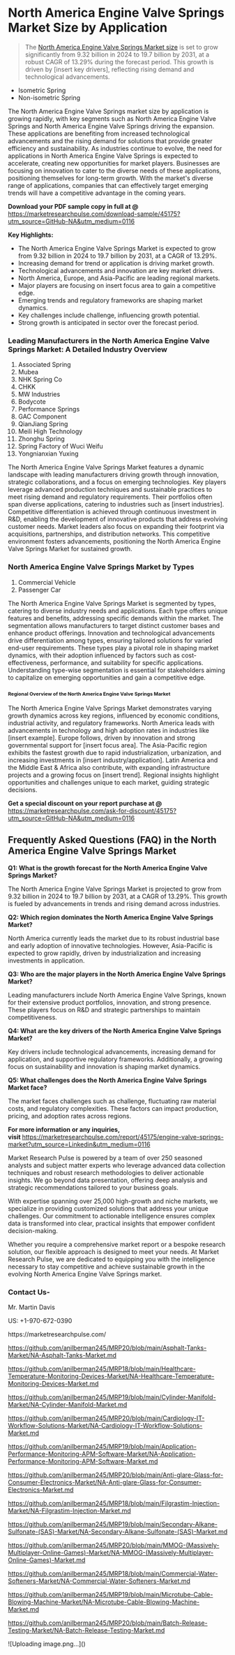 <h1>North America Engine Valve Springs Market&nbsp;Size by Application</h1><blockquote><p>The <a href="https://marketresearchpulse.com/download-sample/45175?utm_source=GitHub-NA&amp;utm_medium=0116">North America Engine Valve Springs Market size</a> is set to grow significantly from 9.32 billion in 2024 to 19.7 billion by 2031, at a robust CAGR of 13.29% during the forecast period. This growth is driven by [insert key drivers], reflecting rising demand and technological advancements.</p></blockquote><ul><li>Isometric Spring<li> Non-isometric Spring</li></ul><p>The North America Engine Valve Springs market size by application is growing rapidly, with key segments such as North America Engine Valve Springs and North America Engine Valve Springs driving the expansion. These applications are benefiting from increased technological advancements and the rising demand for solutions that provide greater efficiency and sustainability. As industries continue to evolve, the need for applications in North America Engine Valve Springs is expected to accelerate, creating new opportunities for market players. Businesses are focusing on innovation to cater to the diverse needs of these applications, positioning themselves for long-term growth. With the market's diverse range of applications, companies that can effectively target emerging trends will have a competitive advantage in the coming years.</p><p><strong>Download your PDF sample copy in full at @ </strong><a href="https://marketresearchpulse.com/download-sample/45175?utm_source=GitHub-NA&amp;utm_medium=0116">https://marketresearchpulse.com/download-sample/45175?utm_source=GitHub-NA&amp;utm_medium=0116</a></p><p><strong>Key Highlights: </strong></p><ul><li>The North America Engine Valve Springs Market is expected to grow from 9.32 billion in 2024 to 19.7 billion by 2031, at a CAGR of 13.29%.</li><li>Increasing demand for trend or application is driving market growth.</li><li>Technological advancements and innovation are key market drivers.</li><li>North America, Europe, and Asia-Pacific are leading regional markets.</li><li>Major players are focusing on insert focus area to gain a competitive edge.</li><li>Emerging trends and regulatory frameworks are shaping market dynamics.</li><li>Key challenges include challenge, influencing growth potential.</li><li>Strong growth is anticipated in sector over the forecast period.</li></ul><h3>Leading Manufacturers in the North America Engine Valve Springs Market: A Detailed Industry Overview</h3><ol><li>Associated Spring</li><li>Mubea</li><li>NHK Spring Co</li><li>CHKK</li><li>MW Industries</li><li>Bodycote</li><li>Performance Springs</li><li>GAC Component</li><li>QianJiang Spring</li><li>Meili High Technology</li><li>Zhonghu Spring</li><li>Spring Factory of Wuci Weifu</li><li>Yongnianxian Yuxing</li></ol><div class="flex max-w-full flex-col flex-grow"><div class="min-h-8 text-message flex w-full flex-col items-end gap-2 whitespace-normal break-words [.text-message+&amp;]:mt-5" dir="auto" data-message-author-role="assistant" data-message-id="fd8432e4-4910-450d-b182-61b7bfb0a01f" data-message-model-slug="gpt-4o"><div class="flex w-full flex-col gap-1 empty:hidden first:pt-[3px]"><div class="markdown prose w-full break-words dark:prose-invert light"><p>The North America Engine Valve Springs Market features a dynamic landscape with leading manufacturers driving growth through innovation, strategic collaborations, and a focus on emerging technologies. Key players leverage advanced production techniques and sustainable practices to meet rising demand and regulatory requirements. Their portfolios often span diverse applications, catering to industries such as [insert industries]. Competitive differentiation is achieved through continuous investment in R&amp;D, enabling the development of innovative products that address evolving customer needs. Market leaders also focus on expanding their footprint via acquisitions, partnerships, and distribution networks. This competitive environment fosters advancements, positioning the North America Engine Valve Springs Market for sustained growth.</p></div></div></div></div><h3>North America Engine Valve Springs Market by Types</h3><ol><li>Commercial Vehicle<li> Passenger Car</li></ol><div class="flex max-w-full flex-col flex-grow"><div class="min-h-8 text-message flex w-full flex-col items-end gap-2 whitespace-normal break-words [.text-message+&amp;]:mt-5" dir="auto" data-message-author-role="assistant" data-message-id="084470be-0bb7-4664-bddf-5156b4f41249" data-message-model-slug="gpt-4o-mini"><div class="flex w-full flex-col gap-1 empty:hidden first:pt-[3px]"><div class="markdown prose w-full break-words dark:prose-invert light"><p>The North America Engine Valve Springs Market is segmented by types, catering to diverse industry needs and applications. Each type offers unique features and benefits, addressing specific demands within the market. The segmentation allows manufacturers to target distinct customer bases and enhance product offerings. Innovation and technological advancements drive differentiation among types, ensuring tailored solutions for varied end-user requirements. These types play a pivotal role in shaping market dynamics, with their adoption influenced by factors such as cost-effectiveness, performance, and suitability for specific applications. Understanding type-wise segmentation is essential for stakeholders aiming to capitalize on emerging opportunities and gain a competitive edge.</p></div></div></div></div><h3><span style="font-size: 11px;">Regional Overview of the North America Engine Valve Springs Market</span></h3><div class="flex max-w-full flex-col flex-grow"><div class="min-h-8 text-message flex w-full flex-col items-end gap-2 whitespace-normal break-words [.text-message+&amp;]:mt-5" dir="auto" data-message-author-role="assistant" data-message-id="e9038762-ce64-4e30-91c9-9bd413514231" data-message-model-slug="gpt-4o-mini"><div class="flex w-full flex-col gap-1 empty:hidden first:pt-[3px]"><div class="markdown prose w-full break-words dark:prose-invert light"><p>The North America Engine Valve Springs Market demonstrates varying growth dynamics across key regions, influenced by economic conditions, industrial activity, and regulatory frameworks. North America leads with advancements in technology and high adoption rates in industries like [insert example]. Europe follows, driven by innovation and strong governmental support for [insert focus area]. The Asia-Pacific region exhibits the fastest growth due to rapid industrialization, urbanization, and increasing investments in [insert industry/application]. Latin America and the Middle East &amp; Africa also contribute, with expanding infrastructure projects and a growing focus on [insert trend]. Regional insights highlight opportunities and challenges unique to each market, guiding strategic decisions.</p></div></div></div></div><p><strong>Get a special discount on your report purchase at @ </strong><a href="https://marketresearchpulse.com/ask-for-discount/45175?utm_source=GitHub-NA&amp;utm_medium=0116">https://marketresearchpulse.com/ask-for-discount/45175?utm_source=GitHub-NA&amp;utm_medium=0116</a></p><h2>Frequently Asked Questions (FAQ) in the North America Engine Valve Springs Market</h2><p><strong>Q1: What is the growth forecast for the North America Engine Valve Springs Market?</strong></p><p>The North America Engine Valve Springs Market is projected to grow from 9.32 billion in 2024 to 19.7 billion by 2031, at a CAGR of 13.29%. This growth is fueled by advancements in trends and rising demand across industries.</p><p><strong>Q2: Which region dominates the North America Engine Valve Springs Market?</strong></p><p>North America currently leads the market due to its robust industrial base and early adoption of innovative technologies. However, Asia-Pacific is expected to grow rapidly, driven by industrialization and increasing investments in application.</p><p><strong>Q3: Who are the major players in the North America Engine Valve Springs Market?</strong></p><p>Leading manufacturers include North America Engine Valve Springs, known for their extensive product portfolios, innovation, and strong presence. These players focus on R&amp;D and strategic partnerships to maintain competitiveness.</p><p><strong>Q4: What are the key drivers of the North America Engine Valve Springs Market?</strong></p><p>Key drivers include technological advancements, increasing demand for application, and supportive regulatory frameworks. Additionally, a growing focus on sustainability and innovation is shaping market dynamics.</p><p><strong>Q5: What challenges does the North America Engine Valve Springs Market face?</strong></p><p>The market faces challenges such as challenge, fluctuating raw material costs, and regulatory complexities. These factors can impact production, pricing, and adoption rates across regions.</p><p><strong>For more information or any inquiries, visit&nbsp;</strong><a href="https://marketresearchpulse.com/report/45175/engine-valve-springs-market?utm_source=Linkedin&utm_medium=0116">https://marketresearchpulse.com/report/45175/engine-valve-springs-market?utm_source=Linkedin&utm_medium=0116</a></p><p>Market Research Pulse is powered by a team of over 250 seasoned analysts and subject matter experts who leverage advanced data collection techniques and robust research methodologies to deliver actionable insights. We go beyond data presentation, offering deep analysis and strategic recommendations tailored to your business goals.</p><p>With expertise spanning over 25,000 high-growth and niche markets, we specialize in providing customized solutions that address your unique challenges. Our commitment to actionable intelligence ensures complex data is transformed into clear, practical insights that empower confident decision-making.</p><p>Whether you require a comprehensive market report or a bespoke research solution, our flexible approach is designed to meet your needs. At Market Research Pulse, we are dedicated to equipping you with the intelligence necessary to stay competitive and achieve sustainable growth in the evolving North America Engine Valve Springs market.</p><h3><strong>Contact Us-</strong></h3><p>Mr. Martin Davis</p><p>US: +1-970-672-0390</p><p>https://marketresearchpulse.com/</p><p><a href="https://github.com/anilberman245/MRP20/blob/main/Asphalt-Tanks-Market/NA-Asphalt-Tanks-Market.md">https://github.com/anilberman245/MRP20/blob/main/Asphalt-Tanks-Market/NA-Asphalt-Tanks-Market.md</a></p><p><a href="https://github.com/anilberman245/MRP18/blob/main/Healthcare-Temperature-Monitoring-Devices-Market/NA-Healthcare-Temperature-Monitoring-Devices-Market.md">https://github.com/anilberman245/MRP18/blob/main/Healthcare-Temperature-Monitoring-Devices-Market/NA-Healthcare-Temperature-Monitoring-Devices-Market.md</a></p><p><a href="https://github.com/anilberman245/MRP19/blob/main/Cylinder-Manifold-Market/NA-Cylinder-Manifold-Market.md">https://github.com/anilberman245/MRP19/blob/main/Cylinder-Manifold-Market/NA-Cylinder-Manifold-Market.md</a></p><p><a href="https://github.com/anilberman245/MRP20/blob/main/Cardiology-IT-Workflow-Solutions-Market/NA-Cardiology-IT-Workflow-Solutions-Market.md">https://github.com/anilberman245/MRP20/blob/main/Cardiology-IT-Workflow-Solutions-Market/NA-Cardiology-IT-Workflow-Solutions-Market.md</a></p><p><a href="https://github.com/anilberman245/MRP19/blob/main/Application-Performance-Monitoring-APM-Software-Market/NA-Application-Performance-Monitoring-APM-Software-Market.md">https://github.com/anilberman245/MRP19/blob/main/Application-Performance-Monitoring-APM-Software-Market/NA-Application-Performance-Monitoring-APM-Software-Market.md</a></p><p><a href="https://github.com/anilberman245/MRP20/blob/main/Anti-glare-Glass-for-Consumer-Electronics-Market/NA-Anti-glare-Glass-for-Consumer-Electronics-Market.md">https://github.com/anilberman245/MRP20/blob/main/Anti-glare-Glass-for-Consumer-Electronics-Market/NA-Anti-glare-Glass-for-Consumer-Electronics-Market.md</a></p><p><a href="https://github.com/anilberman245/MRP18/blob/main/Filgrastim-Injection-Market/NA-Filgrastim-Injection-Market.md">https://github.com/anilberman245/MRP18/blob/main/Filgrastim-Injection-Market/NA-Filgrastim-Injection-Market.md</a></p><p><a href="https://github.com/anilberman245/MRP19/blob/main/Secondary-Alkane-Sulfonate-(SAS)-Market/NA-Secondary-Alkane-Sulfonate-(SAS)-Market.md">https://github.com/anilberman245/MRP19/blob/main/Secondary-Alkane-Sulfonate-(SAS)-Market/NA-Secondary-Alkane-Sulfonate-(SAS)-Market.md</a></p><p><a href="https://github.com/anilberman245/MRP20/blob/main/MMOG-(Massively-Multiplayer-Online-Games)-Market/NA-MMOG-(Massively-Multiplayer-Online-Games)-Market.md">https://github.com/anilberman245/MRP20/blob/main/MMOG-(Massively-Multiplayer-Online-Games)-Market/NA-MMOG-(Massively-Multiplayer-Online-Games)-Market.md</a></p><p><a href="https://github.com/anilberman245/MRP18/blob/main/Commercial-Water-Softeners-Market/NA-Commercial-Water-Softeners-Market.md">https://github.com/anilberman245/MRP18/blob/main/Commercial-Water-Softeners-Market/NA-Commercial-Water-Softeners-Market.md</a></p><p><a href="https://github.com/anilberman245/MRP19/blob/main/Microtube-Cable-Blowing-Machine-Market/NA-Microtube-Cable-Blowing-Machine-Market.md">https://github.com/anilberman245/MRP19/blob/main/Microtube-Cable-Blowing-Machine-Market/NA-Microtube-Cable-Blowing-Machine-Market.md</a></p><p><a href="https://github.com/anilberman245/MRP20/blob/main/Batch-Release-Testing-Market/NA-Batch-Release-Testing-Market.md">https://github.com/anilberman245/MRP20/blob/main/Batch-Release-Testing-Market/NA-Batch-Release-Testing-Market.md</a></p>
![Uploading image.png…]()
